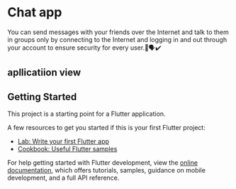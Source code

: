 # Chat app
You can send messages with your friends over the Internet and talk to them in groups only by connecting to the Internet and logging in and out through your account to ensure security for every user.💬🗣️✔️

## apllicatiion view 

## Getting Started

This project is a starting point for a Flutter application.

A few resources to get you started if this is your first Flutter project:

- [Lab: Write your first Flutter app](https://docs.flutter.dev/get-started/codelab)
- [Cookbook: Useful Flutter samples](https://docs.flutter.dev/cookbook)

For help getting started with Flutter development, view the
[online documentation](https://docs.flutter.dev/), which offers tutorials,
samples, guidance on mobile development, and a full API reference.
